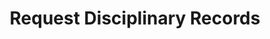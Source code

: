 ---
title: Request Disciplinary Records
goal: Get disciplinary reports of officers to know if they were properly held accountable
state: nj
categories:
- useOfForce
request: |
  Note: Disciplinary reports in New Jersey are considered confidential, and therefore are not requestable. This is not the case for every state.
---
